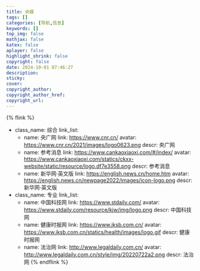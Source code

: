 ```yaml
---
title: 央媒
tags: []
categories: [导航,信息]
keywords: []
top_img: false
mathjax: false
katex: false
aplayer: false
highlight_shrink: false
copyright: false
date: 2024-10-01 07:46:27
description:
sticky:
cover:
copyright_author:
copyright_author_href:
copyright_url:
---
```


{% flink %}
- class_name: 综合
  link_list:
    - name: 央广网
      link: https://www.cnr.cn/
      avatar: https://www.cnr.cn/2021/images/logo0623.png
      descr: 央广网
    - name: 参考消息
      link: https://www.cankaoxiaoxi.com/#/index/
      avatar: https://www.cankaoxiaoxi.com/statics/ckxx-website/static/resource/logo.df7e3558.png
      descr: 参考消息
    - name: 新华网·英文版
      link: https://english.news.cn/home.htm
      avatar: https://english.news.cn/newpage2022/images/icon-logo.png
      descr: 新华网·英文版
- class_name: 专业
  link_list:
    - name: 中国科技网
      link: https://www.stdaily.com/
      avatar: https://www.stdaily.com/resource/kjw/img/logo.png
      descr: 中国科技网
    - name: 健康时报网
      link: https://www.jksb.com.cn/
      avatar: https://www.jksb.com.cn/statics/health/images/logo.gif
      descr: 健康时报网
    - name: 法治网
      link: http://www.legaldaily.com.cn/
      avatar: http://www.legaldaily.com.cn/style/img/20220722a2.png
      descr: 法治网
{% endflink %}